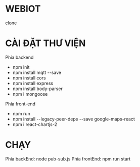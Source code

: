 # WEBIOT
clone 
# CÀI ĐẶT THƯ VIỆN
Phía backend 
- npm init
- npm install mqtt --save
- npm install cors
- npm install express
- npm install body-parser
- npm i mongoose

Phía front-end
- npm run
- npm install --legacy-peer-deps --save google-maps-react
- npm i react-chartjs-2

# CHẠY
Phía backEnd: node pub-sub.js
Phía frontEnd: npm run start
